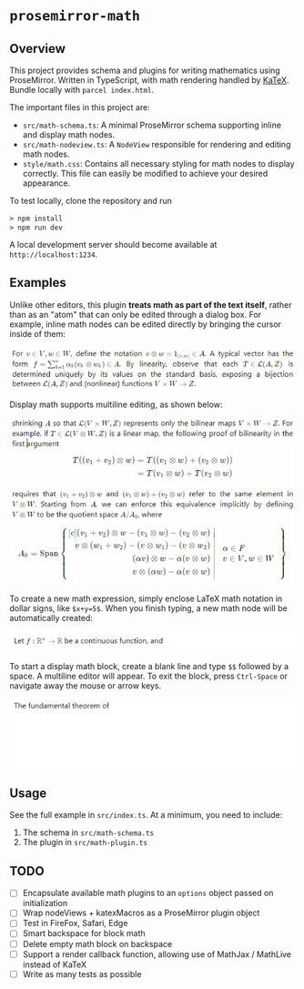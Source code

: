 # `prosemirror-math`

## Overview

This project provides schema and plugins for writing mathematics using ProseMirror.  Written in TypeScript, with math rendering handled by [KaTeX](https://katex.org/).  Bundle locally with `parcel index.html`.

The important files in this project are:

* `src/math-schema.ts`: A minimal ProseMirror schema supporting inline and display math nodes.
* `src/math-nodeview.ts`: A `NodeView` responsible for rendering and editing math nodes.
* `style/math.css`: Contains all necessary styling for math nodes to display correctly.  This file can easily be modified to achieve your desired appearance.

To test locally, clone the repository and run

```
> npm install
> npm run dev
```

A local development server should become available at `http://localhost:1234`.

## Examples

Unlike other editors, this plugin **treats math as part of the text itself**, rather than as an "atom" that can only be edited through a dialog box.  For example, inline math nodes can be edited directly by bringing the cursor inside of them:

![edit inline math](img/prosemirror-math_inline.gif)

Display math supports multiline editing, as shown below:

![edit display math](img/prosemirror-math_display.gif)

To create a new math expression, simply enclose LaTeX math notation in dollar signs, like `$x+y=5$`.  When you finish typing, a new math node will be automatically created:

![create inline math](img/prosemirror-math_insert-inline.gif)

To start a display math block, create a blank line and type `$$` followed by a space.  A multiline editor will appear.  To exit the block, press `Ctrl-Space` or navigate away the mouse or arrow keys.

![create display math](img/prosemirror-math_insert-display.gif)

## Usage

See the full example in `src/index.ts`.  At a minimum, you need to include:

1. The schema in `src/math-schema.ts`
2. The plugin in `src/math-plugin.ts`

## TODO

- [ ] Encapsulate available math plugins to an `options` object passed on initialization
- [ ] Wrap nodeViews + katexMacros as a ProseMirror plugin object
- [ ] Test in FireFox, Safari, Edge
- [ ] Smart backspace for block math
- [ ] Delete empty math block on backspace
- [ ] Support a render callback function, allowing use of MathJax / MathLive instead of KaTeX
- [ ] Write as many tests as possible